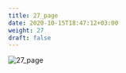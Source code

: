 ```yaml
---
title: 27_page
date: 2020-10-15T18:47:12+03:00
weight: 27
draft: false
---
```


 ![27_page](/images/module1/27_page.png)

